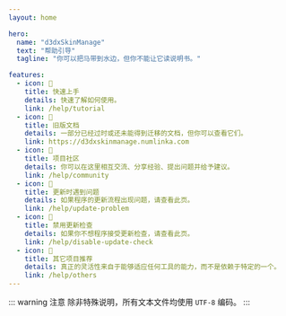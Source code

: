 ```yaml
---
layout: home

hero:
  name: "d3dxSkinManage"
  text: "帮助引导"
  tagline: "你可以把马带到水边，但你不能让它读说明书。"

features:
  - icon: 📗
    title: 快速上手
    details: 快速了解如何使用。
    link: /help/tutorial
  - icon: 📙
    title: 旧版文档
    details: 一部分已经过时或还未能得到迁移的文档，但你可以查看它们。
    link: https://d3dxskinmanage.numlinka.com
  - icon: 🍵
    title: 项目社区
    details: 你可以在这里相互交流、分享经验、提出问题并给予建议。
    link: /help/community
  - icon: 🔧
    title: 更新时遇到问题
    details: 如果程序的更新流程出现问题，请查看此页。
    link: /help/update-problem
  - icon: 📀
    title: 禁用更新检查
    details: 如果你不想程序接受更新检查，请查看此页。
    link: /help/disable-update-check
  - icon: 🔨
    title: 其它项目推荐
    details: 真正的灵活性来自于能够适应任何工具的能力，而不是依赖于特定的一个。
    link: /help/others
---
```



::: warning 注意
除非特殊说明，所有文本文件均使用 `UTF-8` 编码。
:::
